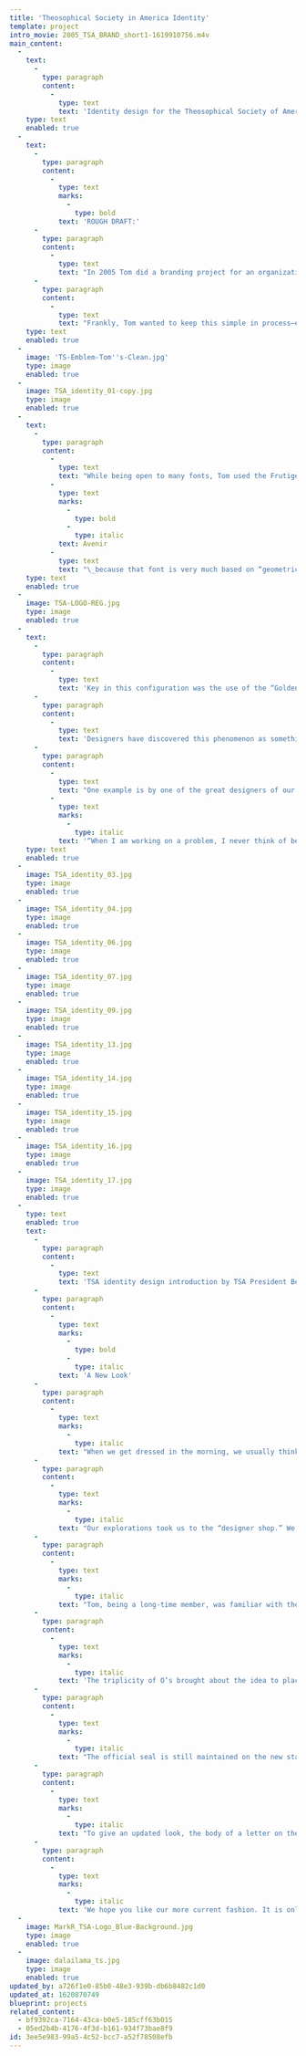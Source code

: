 ```yaml
---
title: 'Theosophical Society in America Identity'
template: project
intro_movie: 2005_TSA_BRAND_short1-1619910756.m4v
main_content:
  -
    text:
      -
        type: paragraph
        content:
          -
            type: text
            text: 'Identity design for the Theosophical Society of America (TSA).'
    type: text
    enabled: true
  -
    text:
      -
        type: paragraph
        content:
          -
            type: text
            marks:
              -
                type: bold
            text: 'ROUGH DRAFT:'
      -
        type: paragraph
        content:
          -
            type: text
            text: "In 2005 Tom did a branding project for an organization called the Theosophical Society of America—the TSA for short. Briefly speaking, the TSA studies perennial wisdom from a modern, secular perspective.\_"
      -
        type: paragraph
        content:
          -
            type: text
            text: "Frankly, Tom wanted to keep this simple in process—especially since the full name is so very long! Along with that he also studied the possible use of the original “emblem” for the international theosophical society with its parts, and especially the two inverted triangles, itself a powerful universal symbol (for its representation of the Higher and Lower aspects of nature and being part of that. But the name itself was important, so he started out “writing” out the name in typographic form to discover its parts to operate in a potential configured (vs. linear) structure.\_\_To that he began to add the triangular symbol for potential integration."
    type: text
    enabled: true
  -
    image: 'TS-Emblem-Tom''s-Clean.jpg'
    type: image
    enabled: true
  -
    image: TSA_identity_01-copy.jpg
    type: image
    enabled: true
  -
    text:
      -
        type: paragraph
        content:
          -
            type: text
            text: "While being open to many fonts, Tom used the Frutiger font called\_"
          -
            type: text
            marks:
              -
                type: bold
              -
                type: italic
            text: Avenir
          -
            type: text
            text: "\_because that font is very much based on “geometric” principles, while it also reflects “modernism” in its design. This search eventually led design to a configurative grouping that also sought to integrate the triangle with the words themselves:"
    type: text
    enabled: true
  -
    image: TSA-LOGO-REG.jpg
    type: image
    enabled: true
  -
    text:
      -
        type: paragraph
        content:
          -
            type: text
            text: 'Key in this configuration was the use of the “Golden Ration” proportion system. This system, based on the Greek letter Phi as a special number that approximately equals 1.618, is also known as the Golden Section, Golden Mean, Golden Rule, Divine Proportion. This proportion system is known in mathematics as the “Fibonacci sequence”—but significant in that it is naturally found as a reoccurring sequence of numbers found everywhere in nature, such as in the seashell, the leaves on a tree, human form, etc. Furthermore, the Fibonacci sequence is the sum of the two numbers before it: 0, 1,1, 2, 3, 5, 8, 13, 21, and so on, to infinity. The Greeks named this mathematical principle as the so-called “Golden Ratio”. In turn it has been used in design objects by cultures from around all the world. It’s proportional qualities is also withing us, as we sense this intuitively, but can be proven scientifically, as mathematicians have shown throughout the ages. Science tell us it’s embedded not only within each of us, but in all of nature, in the world we live in, and in all of the universe we are part of.'
      -
        type: paragraph
        content:
          -
            type: text
            text: 'Designers have discovered this phenomenon as something to work with consciously and as a purposeful tool. However, much is to be said for working with this intuitively since we sense we are part of this “relational” (proportional) values in all form, the visual parts, and the invisible whole. Thus, it’s important to let the design evolve naturally, because if the designer intuitively feels like it’s the right fit, the right action, the right relational value, and right proportion—then it is part of this invisible cosmic quality we are part of. All this translates into such familiar words as harmony, beauty, and that which arouses our senses in aesthetics experiences; and that not only with beauty of “visual form” but also beauty referring to an essential quality arousing some type of reaction in the human observer such as pleasure, calm, elevation, delight.'
      -
        type: paragraph
        content:
          -
            type: text
            text: "One example is by one of the great designers of our time, Bucky Fuller (Richard Buckminster Fuller). He used this system through all his work. If you’ve ever seen a geodesic dome construction, you know he was part of system that because he invented them. He was once asked about beauty in his work and he responded:\_"
          -
            type: text
            marks:
              -
                type: italic
            text: '“When I am working on a problem, I never think of beauty. I think only of how to solve the problem. But when I have finished, if the solution is not beautiful, I know it is wrong.”'
    type: text
    enabled: true
  -
    image: TSA_identity_03.jpg
    type: image
    enabled: true
  -
    image: TSA_identity_04.jpg
    type: image
    enabled: true
  -
    image: TSA_identity_06.jpg
    type: image
    enabled: true
  -
    image: TSA_identity_07.jpg
    type: image
    enabled: true
  -
    image: TSA_identity_09.jpg
    type: image
    enabled: true
  -
    image: TSA_identity_13.jpg
    type: image
    enabled: true
  -
    image: TSA_identity_14.jpg
    type: image
    enabled: true
  -
    image: TSA_identity_15.jpg
    type: image
    enabled: true
  -
    image: TSA_identity_16.jpg
    type: image
    enabled: true
  -
    image: TSA_identity_17.jpg
    type: image
    enabled: true
  -
    type: text
    enabled: true
    text:
      -
        type: paragraph
        content:
          -
            type: text
            text: 'TSA identity design introduction by TSA President Betty Bland for TSA members:'
      -
        type: paragraph
        content:
          -
            type: text
            marks:
              -
                type: bold
              -
                type: italic
            text: 'A New Look'
      -
        type: paragraph
        content:
          -
            type: text
            marks:
              -
                type: italic
            text: "When we get dressed in the morning, we usually think about what we will be doing that day, who we will be meeting, and what overall image we would like to portray. A new look usually gives us a lift and puts a little more bounce in our step. At Olcott, your national center, the staff has been looking for ways to give the Society a little more bounce in the way that it meets the public. We have considered what image would best represent us to new seekers who might be attracted and want to become a part of us.\_"
      -
        type: paragraph
        content:
          -
            type: text
            marks:
              -
                type: italic
            text: "Our explorations took us to the “designer shop.” We didn’t want just any look; we wanted to have that special flair that bespeaks care and forethought to the overall appearance. We were fortunate enough to have former national board member Tom Ockerse, also former head of the School of Design at Rhode Island School of Design, to offer us help in developing our visual image.\_"
      -
        type: paragraph
        content:
          -
            type: text
            marks:
              -
                type: italic
            text: "Tom, being a long-time member, was familiar with the mission of the Society, but he was challenged with how one might get the idea across symbolically. He explored different ways of writing the name, “the Theosophical Society in America”, a mouthful which alone is enough to scare off some timid souls. As he worked with it, he discovered that parts of the name could be juxtaposed so that the O’s in Theosophy and Society could be placed over each other in such a way as to form a triangle. Interestingly, when written in all caps, this arrangement actually makes the name easier to read.\_"
      -
        type: paragraph
        content:
          -
            type: text
            marks:
              -
                type: italic
            text: 'The triplicity of O’s brought about the idea to place their smaller reflection above them, seen as three dots. Now there were two triangles, slight but present, with many implied meanings—as above so below, 3 objects, 3 fundamental propositions, etc. And a bonus appeared in that this pattern of three dots was used by Master KH as a postscript incorporated into his signature, thus subtly evoking the energy of the early founders.'
      -
        type: paragraph
        content:
          -
            type: text
            marks:
              -
                type: italic
            text: "The official seal is still maintained on the new stationary design, but more as an official coat of arms than the primary focus. It gives a feeling of being well established and also provides the clear link with our history and International Headquarters at Adyar.\_"
      -
        type: paragraph
        content:
          -
            type: text
            marks:
              -
                type: italic
            text: "To give an updated look, the body of a letter on the new stationary will have slightly more than a two-inch left-hand margin so that the edge of text falls directly in line with “in America.”\_\_The right-hand margin will be ragged and only about a half inch wide in order to have adequate spacing for the body of the letter. This gives a fresh and modern look to our correspondence."
      -
        type: paragraph
        content:
          -
            type: text
            marks:
              -
                type: italic
            text: 'We hope you like our more current fashion. It is only the beginning of exploring iterations of our new look as it will soon be translated into mailings, advertisements, website, and more. Tom will evaluate each aspect of our visual image as it comes up for review, in order to apply this new visual language as it unfolds in our many applications. Soon we will have a whole new wardrobe with a unified look that we hope will attract positive attention from interested seekers.'
  -
    image: MarkR_TSA-Logo_Blue-Background.jpg
    type: image
    enabled: true
  -
    image: dalailama_ts.jpg
    type: image
    enabled: true
updated_by: a726f1e0-85b0-48e3-939b-db6b8482c1d0
updated_at: 1620870749
blueprint: projects
related_content:
  - bf9392ca-7164-43ca-b0e5-185cff63b015
  - 05ed2b4b-4176-4f3d-b161-934f73bae8f9
id: 3ee5e983-99a5-4c52-bcc7-a52f78508efb
---
```


